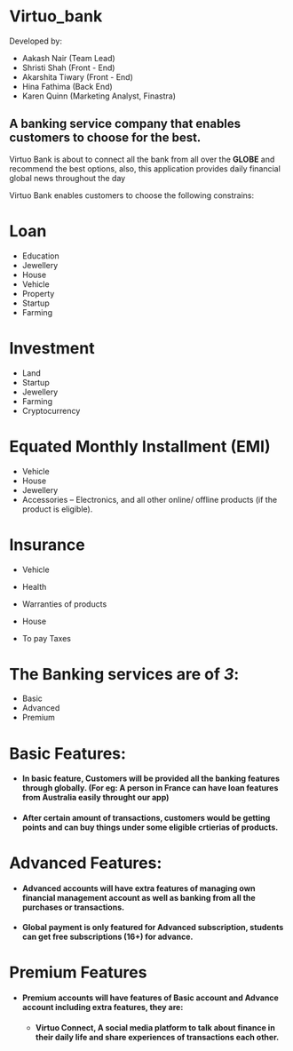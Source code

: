 # Virtuo_bank

Developed by:
- Aakash Nair (Team Lead)
- Shristi Shah (Front - End)
- Akarshita Tiwary (Front - End)
- Hina Fathima (Back End)
- Karen Quinn (Marketing Analyst, Finastra)

## A banking service company that enables customers to choose for the best.

Virtuo Bank is about to connect all the bank from all over the **GLOBE** and recommend the best options, also, this application provides daily financial global news throughout the day

Virtuo Bank enables customers to choose the following constrains:
# Loan 
  - Education
  - Jewellery 
  - House
  - Vehicle
  - Property
  - Startup
  - Farming

# Investment
  - Land
  - Startup
  - Jewellery
  - Farming
  - Cryptocurrency

# Equated Monthly Installment (EMI)
  - Vehicle
  - House
  - Jewellery
  - Accessories – Electronics, and all other online/ offline products (if the product is eligible).

# Insurance
  - Vehicle
  - Health
  - Warranties of products
  - House

- To pay Taxes 

# The Banking services are of *3*:
- Basic
- Advanced
- Premium

# Basic Features:
- #### In basic feature, Customers will be provided all the banking features through globally. (For eg: A person in France can have loan features from Australia easily throught our app)

- #### After certain amount of transactions, customers would be getting points and can buy things under some eligible crtierias of products. 

# Advanced Features:
- #### Advanced accounts will have extra features of managing own financial management account as well as banking from all the purchases or transactions. 

- #### Global payment is only featured for Advanced subscription, students can get free subscriptions (16+) for advance.

# Premium Features
- #### Premium accounts will have features of Basic account and Advance account including extra features, they are:

  - #### Virtuo Connect, A social media platform to talk about finance in their daily life and share experiences of transactions each other. 


